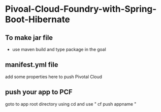 # Pivoal-Cloud-Foundry-with-Spring-Boot-Hibernate

## To make jar file 
- use maven build and type package in the goal 

## manifest.yml file
add some properties here to push Pivotal Cloud

## push your app  to PCF 
goto to app root directory using cd  and use " cf push appname " 

